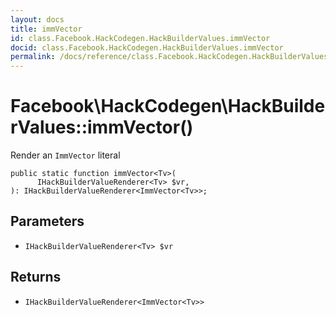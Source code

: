 ```yaml
---
layout: docs
title: immVector
id: class.Facebook.HackCodegen.HackBuilderValues.immVector
docid: class.Facebook.HackCodegen.HackBuilderValues.immVector
permalink: /docs/reference/class.Facebook.HackCodegen.HackBuilderValues.immVector/
---
```

# Facebook\\HackCodegen\\HackBuilderValues::immVector()




Render an ` ImmVector ` literal




``` Hack
public static function immVector<Tv>(
      IHackBuilderValueRenderer<Tv> $vr,
): IHackBuilderValueRenderer<ImmVector<Tv>>;
```




## Parameters




- ` IHackBuilderValueRenderer<Tv> $vr `




## Returns




+ ` IHackBuilderValueRenderer<ImmVector<Tv>> `